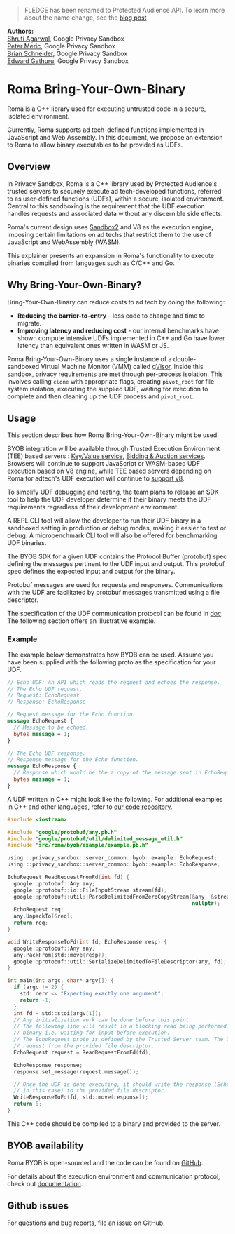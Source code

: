 > FLEDGE has been renamed to Protected Audience API. To learn more about the name change, see the
> [blog post](https://privacysandbox.com/intl/en_us/news/protected-audience-api-our-new-name-for-fledge)

**Authors:**\
[Shruti Agarwal](https://github.com/a-shruti), Google Privacy Sandbox\
[Peter Meric](https://github.com/pmeric), Google Privacy Sandbox\
[Brian Schneider](https://github.com/bjschnei), Google Privacy Sandbox\
[Edward Gathuru](https://github.com/eggathuru), Google Privacy Sandbox

# Roma Bring-Your-Own-Binary

Roma is a C++ library used for executing untrusted code in a secure, isolated environment.

Currently, Roma supports ad tech-defined functions implemented in JavaScript and Web Assembly. In
this document, we propose an extension to Roma to allow binary executables to be provided as UDFs.

## Overview

In Privacy Sandbox, Roma is a C++ library used by Protected Audience's trusted servers to securely
execute ad tech-developed functions, referred to as user-defined functions (UDFs), within a secure,
isolated environment. Central to this sandboxing is the requirement that the UDF execution handles
requests and associated data without any discernible side effects.

Roma's current design uses [Sandbox2](https://developers.google.com/code-sandboxing/sandbox2) and V8
as the execution engine, imposing certain limitations on ad techs that restrict them to the use of
JavaScript and WebAssembly (WASM).

This explainer presents an expansion in Roma's functionality to execute binaries compiled from
languages such as C/C++ and Go.

## Why Bring-Your-Own-Binary?

Bring-Your-Own-Binary can reduce costs to ad tech by doing the following:

-   **Reducing the barrier-to-entry** - less code to change and time to migrate.
-   **Improving latency and reducing cost** - our internal benchmarks have shown compute intensive
    UDFs implemented in C++ and Go have lower latency than equivalent ones written in WASM or JS.

Roma Bring-Your-Own-Binary uses a single instance of a double-sandboxed Virtual Machine Monitor
(VMM) called [gVisor](https://gvisor.dev/). Inside this sandbox, privacy requirements are met
through per-process isolation. This involves calling `clone` with appropriate flags, creating
`pivot_root` for file system isolation, executing the supplied UDF, waiting for execution to
complete and then cleaning up the UDF process and `pivot_root`.

## Usage

This section describes how Roma Bring-Your-Own-Binary might be used.

BYOB integration will be available through Trusted Execution Environment (TEE) based servers :
[Key/Value service](https://github.com/privacysandbox/protected-auction-services-docs/blob/69cef5a4ebb0b4f3077d93e94a9cd9bb56686c54/key_value_service_user_defined_functions.md),
[Bidding & Auction services](https://github.com/privacysandbox/protected-auction-services-docs/blob/ef04c4c6f8d788534130938750ae5573691a66dc/bidding_auction_services_api.md).
Browsers will continue to support JavaScript or WASM-based UDF execution based on
[V8](https://v8.dev/) engine, while TEE based servers depending on Roma for adtech's UDF execution
will continue to
[support v8](https://github.com/privacysandbox/data-plane-shared-libraries/tree/619fc5d4b6383422e54a3624d49a574e56313bc8/src/roma/sandbox/js_engine/v8_engine).

To simplify UDF debugging and testing, the team plans to release an SDK tool to help the UDF
developer determine if their binary meets the UDF requirements regardless of their development
environment.

A REPL CLI tool will allow the developer to run their UDF binary in a sandboxed setting in
production or debug modes, making it easier to test or debug. A microbenchmark CLI tool will also be
offered for benchmarking UDF binaries.

The BYOB SDK for a given UDF contains the Protocol Buffer (protobuf) spec defining the messages
pertinent to the UDF input and output. This protobuf spec defines the expected input and output for
the binary.

Protobuf messages are used for requests and responses. Communications with the UDF are facilitated
by protobuf messages transmitted using a file descriptor.

The specification of the UDF communication protocol can be found in
[doc](https://github.com/privacysandbox/data-plane-shared-libraries/blob/619fc5d4b6383422e54a3624d49a574e56313bc8/docs/roma/byob/sdk/docs/udf/Communication%20Interface.md).
The following section offers an illustrative example.

### Example

The example below demonstrates how BYOB can be used. Assume you have been supplied with the
following proto as the specification for your UDF.

```proto
// Echo UDF: An API which reads the request and echoes the response.
// The Echo UDF request.
// Request: EchoRequest
// Response: EchoResponse

// Request message for the Echo function.
message EchoRequest {
  // Message to be echoed.
  bytes message = 1;
}

// The Echo UDF response.
// Response message for the Echo function.
message EchoResponse {
  // Response which would be the a copy of the message sent in EchoRequest.
  bytes message = 1;
}
```

A UDF written in C++ might look like the following. For additional examples in C++ and other
languages, refer to
[our code repository](https://github.com/privacysandbox/data-plane-shared-libraries/tree/619fc5d4b6383422e54a3624d49a574e56313bc8/src/roma/byob/example).

```c
#include <iostream>

#include "google/protobuf/any.pb.h"
#include "google/protobuf/util/delimited_message_util.h"
#include "src/roma/byob/example/example.pb.h"

using ::privacy_sandbox::server_common::byob::example::EchoRequest;
using ::privacy_sandbox::server_common::byob::example::EchoResponse;

EchoRequest ReadRequestFromFd(int fd) {
  google::protobuf::Any any;
  google::protobuf::io::FileInputStream stream(fd);
  google::protobuf::util::ParseDelimitedFromZeroCopyStream(&any, &stream,
                                                           nullptr);
  EchoRequest req;
  any.UnpackTo(&req);
  return req;
}

void WriteResponseToFd(int fd, EchoResponse resp) {
  google::protobuf::Any any;
  any.PackFrom(std::move(resp));
  google::protobuf::util::SerializeDelimitedToFileDescriptor(any, fd);
}

int main(int argc, char* argv[]) {
  if (argc != 2) {
    std::cerr << "Expecting exactly one argument";
    return -1;
  }
  int fd = std::stoi(argv[1]);
  // Any initialization work can be done before this point.
  // The following line will result in a blocking read being performed by the
  // binary i.e. waiting for input before execution.
  // The EchoRequest proto is defined by the Trusted Server team. The UDF reads
  // request from the provided file descriptor.
  EchoRequest request = ReadRequestFromFd(fd);

  EchoResponse response;
  response.set_message(request.message());

  // Once the UDF is done executing, it should write the response (EchoResponse
  // in this case) to the provided file descriptor.
  WriteResponseToFd(fd, std::move(response));
  return 0;
}
```

This C++ code should be compiled to a binary and provided to the server.

## BYOB availability

Roma BYOB is open-sourced and the code can be found on
[GitHub](https://github.com/privacysandbox/data-plane-shared-libraries/tree/619fc5d4b6383422e54a3624d49a574e56313bc8/src/roma/byob).

For details about the execution environment and communication protocol, check out
[documentation](https://github.com/privacysandbox/data-plane-shared-libraries/tree/619fc5d4b6383422e54a3624d49a574e56313bc8/docs/roma/byob/sdk/docs/udf).

## Github issues

For questions and bug reports, file an
[issue](https://github.com/WICG/protected-auction-services-discussion) on GitHub.
